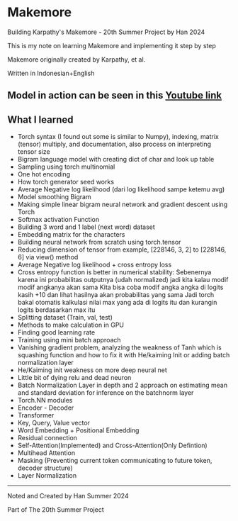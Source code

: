 # Makemore
Building Karpathy's Makemore -  20th Summer Project by Han 2024

This is my note on learning Makemore and implementing it step by step

Makemore originally created by Karpathy, et al.

Written in Indonesian+English

## Model in action can be seen in this [Youtube link](https://youtu.be/JkmfOrRH4Dk)

## What I learned
- Torch syntax (I found out some is similar to Numpy), indexing, matrix (tensor) multiply, and documentation, also process on interpreting tensor size
- Bigram language model with creating dict of char and look up table
- Sampling using torch multinomial
- One hot encoding
- How torch generator seed works
- Average Negative log likelihood (dari log likelihood sampe ketemu avg)
- Model smoothing Bigram
- Making simple linear bigram neural network and gradient descent using Torch
- Softmax activation Function
- Building 3 word and 1 label (next word) dataset
- Embedding matrix for the characters
- Building neural network from scratch using torch.tensor
- Reducing dimension of tensor from example, [228146, 3, 2] to [228146, 6] via view() method
- Average Negative log likelihood + cross entropy loss
- Cross entropy function is better in numerical stability:
    Sebenernya karena ini probabilitas outputnya (udah normalized) jadi kita kalau modif modif angkanya akan sama
    Kita bisa coba modif angka angka di logits kasih +10 dan lihat hasilnya akan probabilitas yang sama
    Jadi torch bakal otomatis kalkulasi nilai max yang ada di logits itu dan kurangin logits berdasarkan max itu
- Splitting dataset (Train, val, test)
- Methods to make calculation in GPU
- Finding good learning rate
- Training using mini batch approach
- Vanishing gradient problem, analyzing the weakness of Tanh which is squashing function and how to fix it with He/kaiming Init or adding batch normalization layer
- He/Kaiming init weakness on more deep neural net
- Little bit of dying relu and dead neuron
- Batch Normalization Layer in depth and 2 approach on estimating mean and standard deviation for inference on the batchnorm layer
- Torch.NN modules
- Encoder - Decoder
- Transformer
- Key, Query, Value vector
- Word Embedding + Positional Embedding
- Residual connection
- Self-Attention(Implemented) and Cross-Attention(Only Defintion)
- Multihead Attention
- Masking (Preventing current token communicating to future token, decoder structure)
- Layer Normalization
---
Noted and Created by Han Summer 2024

Part of The 20th Summer Project

